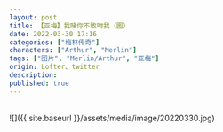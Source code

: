```yaml
---
layout: post
title: 【亚梅】我赌你不敢吻我（图）
date: 2022-03-30 17:16
categories: ["梅林传奇"]
characters: ["Arthur", "Merlin"]
tags: ["图片", "Merlin/Arthur", "亚梅"]
origin: Lofter、twitter
description: 
published: true
---
```


<br>
![]({{ site.baseurl }}/assets/media/image/20220330.jpg)
<br><br>

